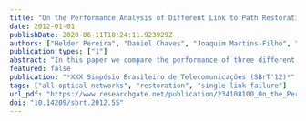```yaml
---
title: "On the Performance Analysis of Different Link to Path Restoration Schemes for All-Optical Networks"
date: 2012-01-01
publishDate: 2020-06-11T18:24:11.923929Z
authors: ["Helder Pereira", "Daniel Chaves", "Joaquim Martins-Filho", "Carmelo Bastos-Filho", admin , "Lucas Costa", "Nayane Aragão", "Rodrigo Freitas"]
publication_types: ["1"]
abstract: "In this paper we compare the performance of three different restoration schemes for all-optical networks (link, subpath and path) upon a single link failure considering physical layer impairments. In addition, we propose two strategies for link or subpath restoration. Although the strategies based on subpath restoration present a better performance when compared to the strategies based on link restoration, the path restoration scheme far outperforms these other schemes. From the results, there is an indication that the path restoration is the best reactive scheme for all-optical network without wavelength conversion."
featured: false
publication: "*XXX Simpósio Brasileiro de Telecomunicações (SBrT'12)*"
tags: ["all-optical networks", "restoration", "single link failure"]
url_pdf: "https://www.researchgate.net/publication/234108100_On_the_Performance_Analysis_of_Different_Link_to_Path_Restoration_Schemes_for_All-Optical_Networks"
doi: "10.14209/sbrt.2012.55"
---
```


